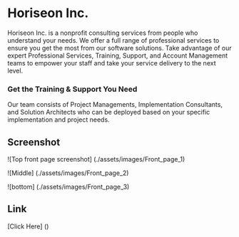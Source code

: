 # Horiseon Inc.


Horiseon Inc. is a nonprofit consulting services from people who understand your needs. We offer a full range of professional services to ensure you get the most from our software solutions. Take advantage of our expert Professional Services, Training, Support, and Account Management teams to empower your staff and take your service delivery to the next level.

### Get the Training & Support You Need

Our team consists of Project Managements, Implementation Consultants, and Solution Architects who can be deployed based on your specific implementation and project needs.

## Screenshot

![Top front page screenshot] (./assets/images/Front_page_1)

![Middle] (./assets/images/Front_page_2)

![bottom] (./assets/images/Front_page_3)

## Link

[Click Here] ()



